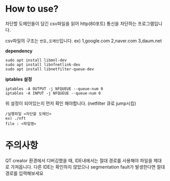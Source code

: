 # How to use?
차단할 도메인들이 담긴 csv파일을 읽어 http(80포트) 통신을 차단하는 프로그램입니다. 

csv파일의 구조는 
`번호,도메인`입니다.
ex)
1,google.com
2,naver.com
3,daum.net

**dependency**

```
sudo apt install libmnl-dev
sudo apt install libnfnetlink-dev
sudo apt install libnetfilter-queue-dev
```
**iptables 설정**
```
iptables -A OUTPUT -j NFQUEUE --queue-num 0
iptables -A INPUT -j NFQUEUE --queue-num 0
```
위 설정이 되어있는지 먼저 확인 해야합니다. (netfilter 큐로 jump시킴)


```.
/실행파일 <차단할 도메인>
ex) ./nft
file : <파일명>
```

# 주의사항
QT creator 환경에서 디버깅했을 때, IDE내에서는 절대 경로를 사용해야 파일을 제대로 가져옵니다. 
다른 IDE는 확인하지 않았으나 segmentation fault가 발생한다면 절대 경로를 입력해보세요
